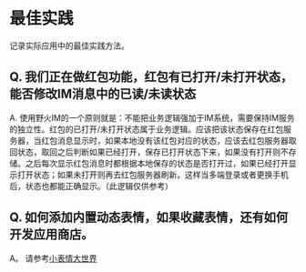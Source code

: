 # 最佳实践
记录实际应用中的最佳实践方法。

## Q. 我们正在做红包功能，红包有已打开/未打开状态，能否修改IM消息中的已读/未读状态
A. 使用野火IM的一个原则就是：不能把业务逻辑强加于IM系统，需要保持IM服务的独立性。红包的已打开/未打开状态属于业务逻辑。应该把该状态保存在红包服务器，当红包消息显示时，如果本地没有该红包对应的状态，应该去红包服务器取回状态，取回之后判断如果已经打开，保存已打开状态下来，如果没有打开则不存储。之后每次显示红包消息时都根据本地保存的状态是否打开过，如果已经打开显示打开状态；如果未打开则再去红包服务器刷新。这样当多端登录或者更换手机后，状态也都能正确显示。（此逻辑仅供参考）

## Q. 如何添加内置动态表情，如果收藏表情，还有如何开发应用商店。
A。 请参考[小表情大世界](practicality/stickers.md)
